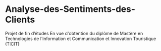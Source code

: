 # Analyse-des-Sentiments-des-Clients
Projet de fin d’études En vue d'obtention du diplôme de Mastère en Technologies de l’Information et Communication et Innovation Touristique (TICIT)
